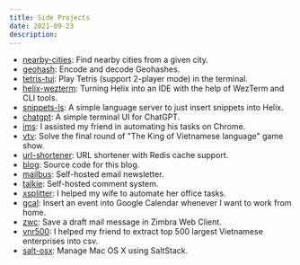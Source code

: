 ```yaml
---
title: Side Projects
date: 2021-09-23
description:
---
```

- [nearby-cities](https://github.com/quantonganh/nearby-cities): Find nearby cities from a given city.
- [geohash](https://github.com/quantonganh/geohash): Encode and decode Geohashes.
- [tetris-tui](https://github.com/quantonganh/tetris-tui/): Play Tetris (support 2-player mode) in the terminal.
- [helix-wezterm](https://github.com/quantonganh/helix-wezterm): Turning Helix into an IDE with the help of WezTerm and CLI tools.
- [snippets-ls](https://github.com/quantonganh/snippets-ls): A simple language server to just insert snippets into Helix.
- [chatgpt](https://github.com/quantonganh/chatgpt): A simple terminal UI for ChatGPT.
- [ims](https://github.com/quantonganh/ims): I assisted my friend in automating his tasks on Chrome.
- [vtv](https://github.com/quantonganh/vtv): Solve the final round of "The King of Vietnamese language" game show.
- [url-shortener](https://github.com/quantonganh/url-shortener): URL shortener with Redis cache support.
- [blog](https://github.com/quantonganh/blog): Source code for this blog.
- [mailbus](https://github.com/quantonganh/mailbus): Self-hosted email newsletter.
- [talkie](https://github.com/quantonganh/talkie): Self-hosted comment system.
- [xsplitter](https://github.com/quantonganh/xsplitter): I helped my wife to automate her office tasks.
- [gcal](https://github.com/quantonganh/gcal): Insert an event into Google Calendar whenever I want to work from home.
- [zwc](https://github.com/quantonganh/zwc): Save a draft mail message in Zimbra Web Client.
- [vnr500](https://github.com/quantonganh/vnr500): I helped my friend to extract top 500 largest Vietnamese enterprises into csv.
- [salt-osx](https://github.com/quantonganh/salt-osx): Manage Mac OS X using SaltStack.

